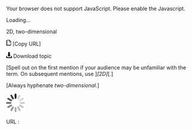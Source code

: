 Your browser does not support JavaScript. Please enable the Javascript.

Loading...

2D, two-dimensional

![Copy URL](2d-two-dimensional_files/Copy.png) [Copy URL]

![Download](2d-two-dimensional_files/Download.png)
Download topic

[Spell out on the first mention if your audience may be unfamiliar with the term. On subsequent mentions, use ]*[2D]*[.]

[Always hyphenate *two-dimensional*.]

![In progress](2d-two-dimensional_files/activity-large.gif)

URL :


